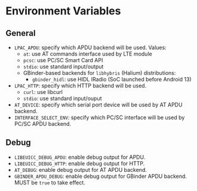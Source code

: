 # Environment Variables

## General

* `LPAC_APDU`: specify which APDU backend will be used. Values: 
  - `at`: use AT commands interface used by LTE module
  - `pcsc`: use PC/SC Smart Card API
  - `stdio`: use standard input/output
  - GBinder-based backends for `libhybris` (Halium) distributions:
	- `gbinder_hidl`: use HIDL IRadio (SoC launched before Android 13)
* `LPAC_HTTP`: specify which HTTP backend will be used.
  - `curl`: use libcurl
  - `stdio`: use standard input/ouput
* `AT_DEVICE`: specify which serial port device will be used by AT APDU backend.
* `INTERFACE_SELECT_ENV`: specify which PC/SC interface will be used by PC/SC APDU backend.

## Debug

* `LIBEUICC_DEBUG_APDU`: enable debug output for APDU.
* `LIBEUICC_DEBUG_HTTP`: enable debug output for HTTP.
* `AT_DEBUG`: enable debug output for AT APDU backend.
* `GBINDER_APDU_DEBUG`: enable debug output for GBinder APDU backend. MUST be `true` to take effect.
